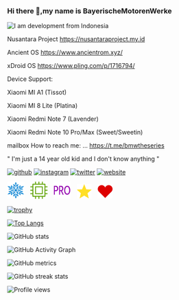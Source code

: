 ### Hi there 👋,my name is BayerischeMotorenWerke
![I am development from Indonesia](https://pbs.twimg.com/profile_banners/1515271473782427651/1653217830/600x200)

Nusantara Project https://nusantaraproject.my.id

Ancient OS        https://www.ancientrom.xyz/

xDroid OS         https://www.pling.com/p/1716794/

Device Support:

Xiaomi MI A1 (Tissot)

Xiaomi MI 8 Lite (Platina)

Xiaomi Redmi Note 7 (Lavender)

Xiaomi Redmi Note 10 Pro/Max (Sweet/Sweetin)

mailbox How to reach me: ... https://t.me/bmwtheseries

" I'm just a 14 year old kid and I don't know anything "



[<img src='https://cdn.jsdelivr.net/npm/simple-icons@3.0.1/icons/github.svg' alt='github' height='40'>](https://github.com/BayerischeMotorenWerke)  [<img src='https://cdn.jsdelivr.net/npm/simple-icons@3.0.1/icons/instagram.svg' alt='instagram' height='40'>](https://www.instagram.com/bmwtheseries/)  [<img src='https://cdn.jsdelivr.net/npm/simple-icons@3.0.1/icons/twitter.svg' alt='twitter' height='40'>](https://twitter.com/bmwtheseries)  [<img src='https://cdn.jsdelivr.net/npm/simple-icons@3.0.1/icons/icloud.svg' alt='website' height='40'>](https://nusantararom.org/)  

<a href='https://archiveprogram.github.com/'><img src='https://raw.githubusercontent.com/acervenky/animated-github-badges/master/assets/acbadge.gif' width='40' height='40'></a> <a href='https://docs.github.com/en/developers'><img src='https://raw.githubusercontent.com/acervenky/animated-github-badges/master/assets/devbadge.gif' width='40' height='40'></a> <a href='https://github.com/pricing'><img src='https://raw.githubusercontent.com/acervenky/animated-github-badges/master/assets/pro.gif' width='40' height='40'></a> <a href='https://stars.github.com/'><img src='https://raw.githubusercontent.com/acervenky/animated-github-badges/master/assets/starbadge.gif' width='35' height='35'></a> <a href='https://docs.github.com/en/github/supporting-the-open-source-community-with-github-sponsors'><img src='https://raw.githubusercontent.com/acervenky/animated-github-badges/master/assets/sponsorbadge.gif' width='35' height='35'></a> 

[![trophy](https://github-profile-trophy.vercel.app/?username=BayerischeMotorenWerke)](https://github.com/ryo-ma/github-profile-trophy)

[![Top Langs](https://github-readme-stats.vercel.app/api/top-langs/?username=BayerischeMotorenWerke)](https://github.com/anuraghazra/github-readme-stats)

![GitHub stats](https://github-readme-stats.vercel.app/api?username=BayerischeMotorenWerke&show_icons=true&count_private=true)  

![GitHub Activity Graph](https://activity-graph.herokuapp.com/graph?username=BayerischeMotorenWerke)  

![GitHub metrics](https://metrics.lecoq.io/BayerischeMotorenWerke)  

![GitHub streak stats](https://github-readme-streak-stats.herokuapp.com/?user=BayerischeMotorenWerke)  

![Profile views](https://gpvc.arturio.dev/BayerischeMotorenWerke)  
